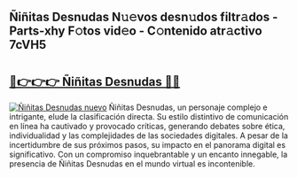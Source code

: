 ## Ñiñitas Desnudas N𝚞𝚎vos desn𝚞dos filtr𝚊dos - Parts-xhy F𝚘tos vid𝚎o - C𝚘ntenido atr𝚊ctivo 7cVH5

# <h2><a href="http://mb14z4.tromn.icu/?c=%c3%91i%c3%b1itas+Desnudas">🔗👉👉👉 Ñiñitas Desnudas 🔗🔗</a></h2>

[![Ñiñitas Desnudas nuevo](https://i.imgur.com/pEAQMta.gif)](http://mb14z4.tromn.icu/?c=%c3%91i%c3%b1itas+Desnudas)
Ñiñitas Desnudas, un personaje complejo e intrigante, elude la clasificación directa. Su estilo distintivo de comunicación en línea ha cautivado y provocado críticas, generando debates sobre ética, individualidad y las complejidades de las sociedades digitales. A pesar de la incertidumbre de sus próximos pasos, su impacto en el panorama digital es significativo. Con un compromiso inquebrantable y un encanto innegable, la presencia de Ñiñitas Desnudas en el mundo virtual es incontenible.
